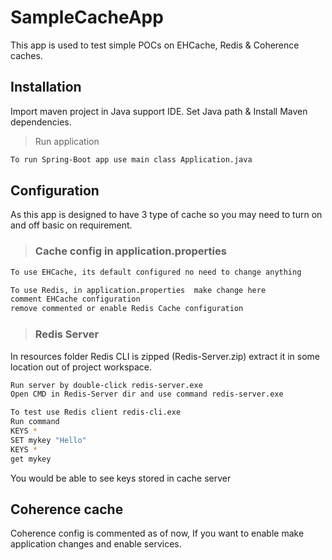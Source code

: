 # SampleCacheApp

This app is used to test simple POCs on EHCache, Redis & Coherence caches. 

## Installation

Import maven project in Java support IDE. Set Java path & Install Maven dependencies. 

> Run application
```bash
To run Spring-Boot app use main class Application.java
```

## Configuration
As this app is designed to have 3 type of cache so you may need to turn on and off basic on requirement.

> ### Cache config in application.properties
```bash
To use EHCache, its default configured no need to change anything 
```
```bash
To use Redis, in application.properties  make change here
comment EHCache configuration
remove commented or enable Redis Cache configuration
```

> ### Redis Server

In resources folder Redis CLI is zipped (Redis-Server.zip) extract it in some location out of project workspace.

```bash
Run server by double-click redis-server.exe
Open CMD in Redis-Server dir and use command redis-server.exe
```
```bash
To test use Redis client redis-cli.exe
Run command 
KEYS *
SET mykey "Hello"
KEYS *
get mykey
```
You would be able to see keys stored in cache server

## Coherence cache

Coherence config is commented as of now, If you want to enable make application changes and enable services.

